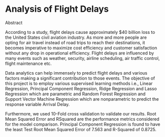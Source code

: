 # Analysis of Flight Delays

Abstract

According to a study, flight delays cause approximately $40 billion loss to the United States civil aviation industry. As more and more people are opting for air travel instead of road trips to reach their destinations, it becomes imperative to maximize cost efficiency and customer satisfaction without any drop in operational efficiency. Flight delays are influenced by many events such as weather, security, airline scheduling, air traffic control, flight maintenance etc.

Data analytics can help immensely to predict flight delays and various factors making a significant contribution to those events. The objective of this project is to employ various supervised learning methods i.e., Linear Regression, Principal Component Regression, Ridge Regression and Lasso Regression which are parametric and Random Forest Regression and Support Vector Machine Regression which are nonparametric to predict the response variable Arrival Delay.

Furthermore, we used 10-Fold cross validation to validate our results. Root Mean Squared Error and RSquared are the performance metrics considered for the model comparison. Principal Component Regression is found to have the least Test Root Mean Squared Error of 7.563 and R-Squared of 0.8725.

